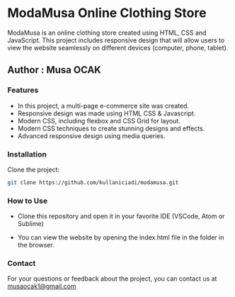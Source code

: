 # ModaMusa Online Clothing Store

ModaMusa is an online clothing store created using HTML, CSS and JavaScript. This project includes responsive design that will allow users to view the website seamlessly on different devices (computer, phone, tablet).

## Author : Musa OCAK

### Features
- In this project, a multi-page e-commerce site was created.
- Responsive design was made using HTML CSS & Javascript.
- Modern CSS, including flexbox and CSS Grid for layout.
- Modern CSS techniques to create stunning designs and effects.
- Advanced responsive design using media queries.

### Installation

Clone the project:

```bash
git clone https://github.com/kullaniciadi/modamusa.git 
```


### How to Use
- Clone this repository and open it in your favorite IDE (VSCode, Atom or Sublime)

- You can view the website by opening the index.html file in the folder in the browser.

### Contact
For your questions or feedback about the project, you can contact us at musaocak1@gmail.com